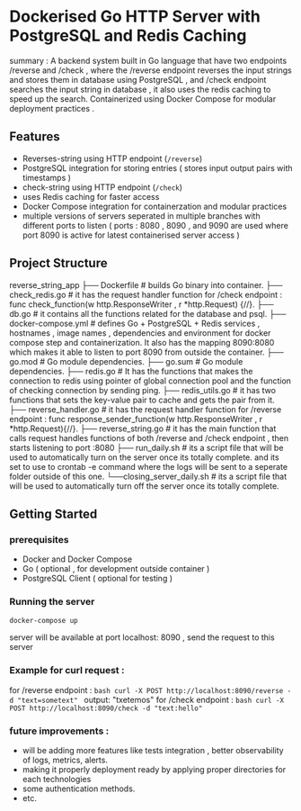 # Dockerised Go HTTP Server with PostgreSQL and Redis Caching
summary : A backend system built in Go language that have two endpoints /reverse and /check , where the /reverse endpoint reverses the input strings and stores them in database using PostgreSQL , and /check endpoint searches the input string in database , it also uses the redis caching to speed up the search. Containerized using Docker Compose for modular deployment practices .
## Features 
- Reverses-string using HTTP endpoint (`/reverse`)
- PostgreSQL integration for storing entries ( stores input output pairs with timestamps )
- check-string using HTTP endpoint (`/check`)
- uses Redis caching for faster access
- Docker Compose integration for containerzation and modular practices
- multiple versions of servers seperated in multiple branches with different ports to listen ( ports : 8080 , 8090 , and 9090 are used where port 8090 is active for latest containerised server access )
## Project Structure 
reverse_string_app
├── Dockerfile # builds Go binary into container.
├── check_redis.go # it has the request handler function for /check endpoint : func check_function(w http.ResponseWriter , r *http.Request) {//}.
├── db.go # it contains all the functions related for the database and psql.
├── docker-compose.yml # defines Go + PostgreSQL + Redis services , hostnames , image names , dependencies and environment for docker compose step and containerization. It also has the mapping 8090:8080 which makes it able to listen to port 8090 from outside the container.
├── go.mod # Go module dependencies.
├── go.sum # Go module dependencies.
├── redis.go # It has the functions that makes the connection to redis using pointer of global connection pool and the function of checking connection by sending ping.
├── redis_utils.go # it has two functions that sets the key-value pair to cache and gets the pair from it.
├── reverse_handler.go # it has the request handler function for /reverse endpoint : func response_sender_function(w http.ResponseWriter , r *http.Request){//}.
├── reverse_string.go # it has the main function that calls request handles functions of both /reverse and /check endpoint , then starts listening to port :8080
├── run_daily.sh # its a script file that will be used to automatically turn on the server once its totally complete. and its set to use to crontab -e command where the logs will be sent to a seperate folder outside of this one.
└──closing_server_daily.sh # its a script file that will be used to automatically turn off the server once its totally complete.
## Getting Started 
### prerequisites 
- Docker and Docker Compose
- Go ( optional , for development outside container )
- PostgreSQL Client ( optional for testing )
### Running the server
```bash
docker-compose up
```
server will be available at port localhost: 8090 , send the request to this server
### Example for curl request :
for /reverse endpoint : ```bash curl -X POST http://localhost:8090/reverse -d "text=sometext" ```
output: "txetemos"
for /check endpoint : ```bash curl -X POST http://localhost:8090/check -d "text:hello" ```


### future improvements :
- will be adding more features like tests integration , better observability of logs, metrics, alerts.
- making it properly deployment ready by applying proper directories for each technologies
- some authentication methods.
- etc.

